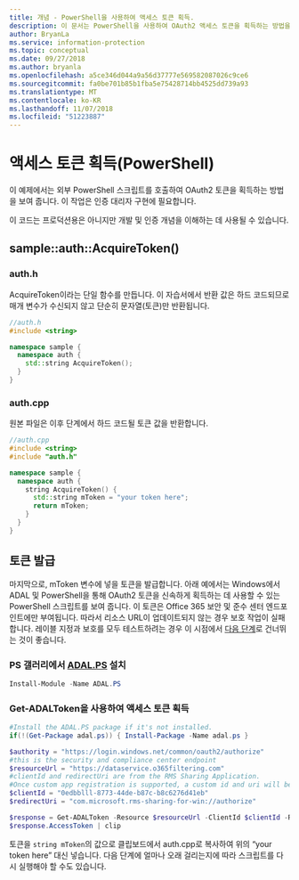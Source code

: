 ```yaml
---
title: 개념 - PowerShell을 사용하여 액세스 토큰 획득.
description: 이 문서는 PowerShell을 사용하여 OAuth2 액세스 토큰을 획득하는 방법을 이해하는 데 도움이 됩니다. 이 작업은 인증 대리자 구현에 필요합니다.
author: BryanLa
ms.service: information-protection
ms.topic: conceptual
ms.date: 09/27/2018
ms.author: bryanla
ms.openlocfilehash: a5ce346d044a9a56d37777e569582087026c9ce6
ms.sourcegitcommit: fa0be701b85b1fba5e75428714bb4525dd739a93
ms.translationtype: MT
ms.contentlocale: ko-KR
ms.lasthandoff: 11/07/2018
ms.locfileid: "51223887"
---
```

# <a name="acquire-an-access-token-powershell"></a>액세스 토큰 획득(PowerShell)

이 예제에서는 외부 PowerShell 스크립트를 호출하여 OAuth2 토큰을 획득하는 방법을 보여 줍니다. 이 작업은 인증 대리자 구현에 필요합니다.

이 코드는 프로덕션용은 아니지만 개발 및 인증 개념을 이해하는 데 사용될 수 있습니다. 

## <a name="sampleauthacquiretoken"></a>sample::auth::AcquireToken()

### <a name="authh"></a>auth.h

AcquireToken이라는 단일 함수를 만듭니다. 이 자습서에서 반환 값은 하드 코드되므로 매개 변수가 수신되지 않고 단순히 문자열(토큰)만 반환됩니다.

```cpp
//auth.h
#include <string>

namespace sample {
  namespace auth {
    std::string AcquireToken();
  }
}
```

### <a name="authcpp"></a>auth.cpp

원본 파일은 이후 단계에서 하드 코드될 토큰 값을 반환합니다.

```cpp
//auth.cpp
#include <string>
#include "auth.h"

namespace sample {
  namespace auth {
    string AcquireToken() {
      std::string mToken = "your token here";
      return mToken;
    }
  }
}
```

## <a name="mint-a-token"></a>토큰 발급

마지막으로, mToken 변수에 넣을 토큰을 발급합니다. 아래 예에서는 Windows에서 ADAL 및 PowerShell을 통해 OAuth2 토큰을 신속하게 획득하는 데 사용할 수 있는 PowerShell 스크립트를 보여 줍니다. 이 토큰은 Office 365 보안 및 준수 센터 엔드포인트에만 부여됩니다. 따라서 리소스 URL이 업데이트되지 않는 경우 보호 작업이 실패합니다. 레이블 지정과 보호를 모두 테스트하려는 경우 이 시점에서 [다음 단계](#next-steps)로 건너뛰는 것이 좋습니다.

### <a name="install-adalpshttpswwwpowershellgallerycompackagesadalps31942-from-ps-gallery"></a>PS 갤러리에서 [ADAL.PS](https://www.powershellgallery.com/packages/ADAL.PS/3.19.4.2) 설치

```PowerShell
Install-Module -Name ADAL.PS
```

### <a name="use-get-adaltoken-to-obtain-the-access-token"></a>Get-ADALToken을 사용하여 액세스 토큰 획득

```PowerShell
#Install the ADAL.PS package if it's not installed.
if(!(Get-Package adal.ps)) { Install-Package -Name adal.ps }

$authority = "https://login.windows.net/common/oauth2/authorize" 
#this is the security and compliance center endpoint
$resourceUrl = "https://dataservice.o365filtering.com"
#clientId and redirectUri are from the RMS Sharing Application. 
#Once custom app registration is supported, a custom id and uri will be required. 
$clientId = "0edbblll-8773-44de-b87c-b8c6276d41eb"
$redirectUri = "com.microsoft.rms-sharing-for-win://authorize"

$response = Get-ADALToken -Resource $resourceUrl -ClientId $clientId -RedirectUri $redirectUri -Authority $authority -PromptBehavior:Always
$response.AccessToken | clip
```

토큰을 `string mToken`의 값으로 클립보드에서 auth.cpp로 복사하여 위의 “your token here” 대신 넣습니다. 다음 단계에 얼마나 오래 걸리는지에 따라 스크립트를 다시 실행해야 할 수도 있습니다.


